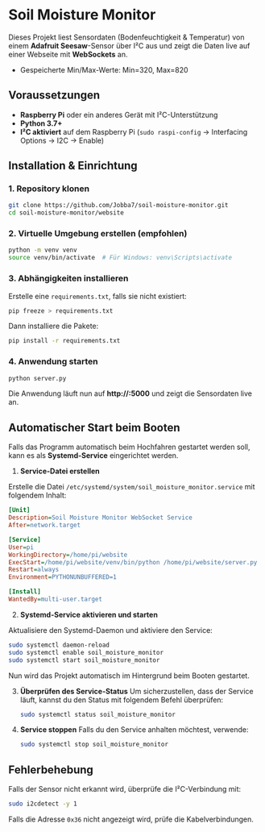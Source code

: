 # Soil Moisture Monitor

Dieses Projekt liest Sensordaten (Bodenfeuchtigkeit & Temperatur) von einem **Adafruit Seesaw**-Sensor über I²C aus und zeigt die Daten live auf einer Webseite mit **WebSockets** an.

- Gespeicherte Min/Max-Werte: Min=320, Max=820

## Voraussetzungen

- **Raspberry Pi** oder ein anderes Gerät mit I²C-Unterstützung
- **Python 3.7+**
- **I²C aktiviert** auf dem Raspberry Pi (`sudo raspi-config` → Interfacing Options → I2C → Enable)

## Installation & Einrichtung

### 1. Repository klonen
```bash
git clone https://github.com/Jobba7/soil-moisture-monitor.git
cd soil-moisture-monitor/website
```

### 2. Virtuelle Umgebung erstellen (empfohlen)
```bash
python -m venv venv
source venv/bin/activate  # Für Windows: venv\Scripts\activate
```

### 3. Abhängigkeiten installieren
Erstelle eine `requirements.txt`, falls sie nicht existiert:
```bash
pip freeze > requirements.txt
```
Dann installiere die Pakete:
```bash
pip install -r requirements.txt
```

### 4. Anwendung starten
```bash
python server.py
```

Die Anwendung läuft nun auf **http://<IP-Adresse>:5000** und zeigt die Sensordaten live an.

## Automatischer Start beim Booten
Falls das Programm automatisch beim Hochfahren gestartet werden soll, kann es als **Systemd-Service** eingerichtet werden.

1. **Service-Datei erstellen**

Erstelle die Datei `/etc/systemd/system/soil_moisture_monitor.service` mit folgendem Inhalt:
```ini
[Unit]
Description=Soil Moisture Monitor WebSocket Service
After=network.target

[Service]
User=pi
WorkingDirectory=/home/pi/website
ExecStart=/home/pi/website/venv/bin/python /home/pi/website/server.py
Restart=always
Environment=PYTHONUNBUFFERED=1

[Install]
WantedBy=multi-user.target
```

2. **Systemd-Service aktivieren und starten**

Aktualisiere den Systemd-Daemon und aktiviere den Service:
```bash
sudo systemctl daemon-reload
sudo systemctl enable soil_moisture_monitor
sudo systemctl start soil_moisture_monitor
```

Nun wird das Projekt automatisch im Hintergrund beim Booten gestartet.

3. **Überprüfen des Service-Status**
   Um sicherzustellen, dass der Service läuft, kannst du den Status mit folgendem Befehl überprüfen:
   ```bash
   sudo systemctl status soil_moisture_monitor
   ```

4. **Service stoppen**
   Falls du den Service anhalten möchtest, verwende:
   ```bash
   sudo systemctl stop soil_moisture_monitor
   ```

## Fehlerbehebung
Falls der Sensor nicht erkannt wird, überprüfe die I²C-Verbindung mit:
```bash
sudo i2cdetect -y 1
```
Falls die Adresse `0x36` nicht angezeigt wird, prüfe die Kabelverbindungen.
